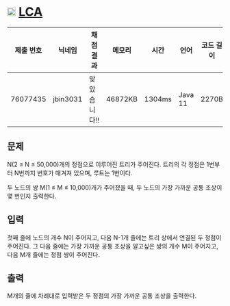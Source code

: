 # <img width="20px"  src="https://d2gd6pc034wcta.cloudfront.net/tier/13.svg" class="solvedac-tier"> [LCA](https://www.acmicpc.net/problem/11437) 

| 제출 번호 | 닉네임 | 채점 결과 | 메모리 | 시간 | 언어 | 코드 길이 |
|---|---|---|---|---|---|---|
|76077435|jbin3031|맞았습니다!! |46872KB|1304ms|Java 11|2270B|

## 문제
<p>N(2 ≤ N ≤ 50,000)개의 정점으로 이루어진 트리가 주어진다. 트리의 각 정점은 1번부터 N번까지 번호가 매겨져 있으며, 루트는 1번이다.</p>

<p>두 노드의 쌍 M(1 ≤ M ≤ 10,000)개가 주어졌을 때, 두 노드의 가장 가까운 공통 조상이 몇 번인지 출력한다.</p>

## 입력
<p>첫째 줄에 노드의 개수 N이 주어지고, 다음 N-1개 줄에는 트리 상에서 연결된 두 정점이 주어진다. 그 다음 줄에는 가장 가까운 공통 조상을 알고싶은 쌍의 개수 M이 주어지고, 다음 M개 줄에는 정점 쌍이 주어진다.</p>

## 출력
<p>M개의 줄에 차례대로 입력받은 두 정점의 가장 가까운 공통 조상을 출력한다.</p>

